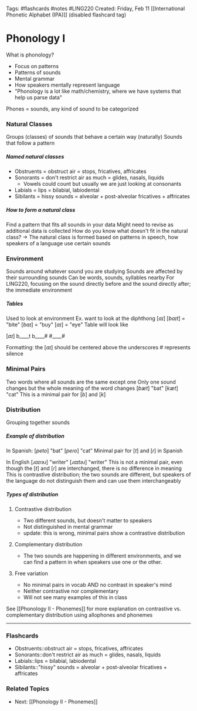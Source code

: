 Tags: \#flashcards #notes #LING220
Created: Friday, Feb 11
[[International Phonetic Alphabet (IPA)]]
(disabled flashcard tag)
# Phonology I
What is phonology?
- Focus on patterns
- Patterns of sounds
- Mental grammar
- How speakers mentally represent language
- "Phonology is a lot like math/chemistry, where we have systems that help us parse data"

Phones = sounds, any kind of sound to be categorized


### Natural Classes
Groups (classes) of sounds that behave a certain way (naturally)
Sounds that follow a pattern

##### Named natural classes
- Obstruents = obstruct air = stops, fricatives, affricates
- Sonorants = don't restrict air as much = glides, nasals, liquids
	- Vowels could count but usually we are just looking at consonants
- Labials = lips = bilabial, labiodental
- Sibilants = hissy sounds = alveolar + post-alveolar fricatives + affricates

##### How to form a natural class
Find a pattern that fits all sounds in your data
Might need to revise as additional data is collected
How do you know what doesn't fit in the natural class?
-> The natural class is formed based on patterns in speech, how speakers of a language use certain sounds


### Environment
Sounds around whatever sound you are studying
Sounds are affected by their surrounding sounds
Can be words, sounds, syllables nearby
For LING220, focusing on the sound directly before and the sound directly after; the immediate environment

##### Tables
Used to look at environment
Ex. want to look at the diphthong $[aɪ]$ 
$[baɪt]$ = "bite"
$[baɪ]$ = "buy"
$[aɪ]$ = "eye"
Table will look like

$[aɪ]$
b\_\_\_\_t
b\_\_\_\_#
#\_\_\_\_#

Formatting: the $[aɪ]$ should be centered above the underscores
\# represents silence


### Minimal Pairs
Two words where all sounds are the same except one
Only one sound changes but the whole meaning of the word changes
$[bæt]$ "bat"
$[kæt]$ "cat"
This is a minimal pair for $[b]$ and $[k]$


### Distribution
Grouping together sounds

##### Example of distribution
In Spanish:
$[peto]$ "bat"
$[peɾo]$ "cat"
Minimal pair for $[t]$ and $[ɾ]$ in Spanish

In English
$[ɹaɪɾəɹ]$ "writer"
$[ɹaɪtəɹ]$ "writer"
This is not a minimal pair, even though the $[t]$ and $[ɾ]$ are interchanged, there is no difference in meaning
This is contrastive distribution; the two sounds are different, but speakers of the language do not distinguish them and can use them interchangeably

##### Types of distribution
1. Contrastive distribution
	- Two different sounds, but doesn't matter to speakers
	- Not distinguished in mental grammar
	- update: this is wrong, minimal pairs show a contrastive distribution

2. Complementary distribution
	- The two sounds are happening in different environments, and we can find a pattern in when speakers use one or the other.

3. Free variation
	- No minimal pairs in vocab AND no contrast in speaker's mind
	- Neither contrastive nor complementary
	- Will not see many examples of this in class

See [[Phonology II - Phonemes]] for more explanation on contrastive vs. complementary distribution using allophones and phonemes


---
### Flashcards
- Obstruents::obstruct air = stops, fricatives, affricates
- Sonorants::don't restrict air as much = glides, nasals, liquids
- Labials::lips = bilabial, labiodental
- Sibilants::"hissy" sounds = alveolar + post-alveolar fricatives + affricates
<!--SR:!2022-09-04,4,270-->


### Related Topics
- Next: [[Phonology II - Phonemes]]
